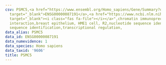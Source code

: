 ```yaml
---
csv: PSMC5,<a href="https://www.ensembl.org/Homo_sapiens/Gene/Summary?db=core;g=ENSG00000087191"
  target="_blank">ENSG00000087191</a>,<a href="https://www.ncbi.nlm.nih.gov/pubmed/22863008"
  target="_blank"><i class="fas fa-file"></i></a>",chromatin immunoprecipitation assay,direct
  interaction,breast epithelium, HME1 cell, R2,nucleotide sequence identification,nucleotide
  sequence identification,transcriptional regulation,
data_alias: PSMC5
data_id: ENSG00000087191
data_numevidence: 1
data_species: Homo sapiens
data_taxid: '9606'
title: PSMC5
---
```

